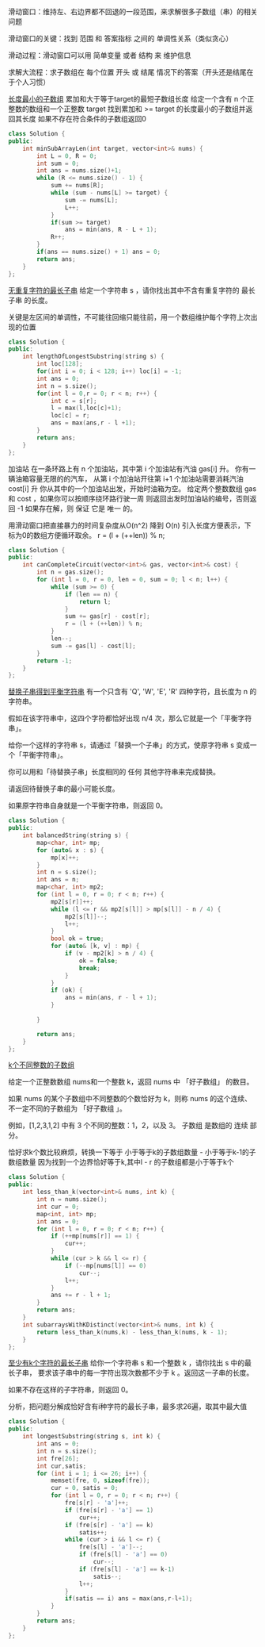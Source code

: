 滑动窗口：维持左、右边界都不回退的一段范围，来求解很多子数组（串）的相关问题

滑动窗口的关键：找到 范围 和 答案指标 之间的 单调性关系（类似贪心）

滑动过程：滑动窗口可以用 简单变量 或者 结构 来 维护信息

求解大流程：求子数组在 每个位置 开头 或 结尾 情况下的答案（开头还是结尾在于个人习惯）

[长度最小的子数组](https://leetcode.cn/problems/minimum-size-subarray-sum/)
累加和大于等于target的最短子数组长度
给定一个含有 n 个正整数的数组和一个正整数 target
找到累加和 >= target 的长度最小的子数组并返回其长度
如果不存在符合条件的子数组返回0
```c++
class Solution {
public:
    int minSubArrayLen(int target, vector<int>& nums) {
        int L = 0, R = 0;
        int sum = 0;
        int ans = nums.size()+1;
        while (R <= nums.size() - 1) {
            sum += nums[R];
            while (sum - nums[L] >= target) {
                sum -= nums[L];
                L++;
            }
            if(sum >= target)
                ans = min(ans, R - L + 1);
            R++;
        }
        if(ans == nums.size() + 1) ans = 0;
        return ans;
    }
};
```
[无重复字符的最长子串](https://leetcode.cn/problemslongest-substring-without-repeating-characters/)
给定一个字符串 s ，请你找出其中不含有重复字符的 最长子串 的长度。

关键是左区间的单调性，不可能往回缩只能往前，用一个数组维护每个字符上次出现的位置
```c++
class Solution {
public:
    int lengthOfLongestSubstring(string s) {
        int loc[128];
        for(int i = 0; i < 128; i++) loc[i] = -1;
        int ans = 0;
        int n = s.size();
        for(int l = 0,r = 0; r < n; r++) {
            int c = s[r];
            l = max(l,loc[c]+1);
            loc[c] = r;
            ans = max(ans,r - l +1);
        }
        return ans;
    }
};
```

加油站
在一条环路上有 n 个加油站，其中第 i 个加油站有汽油 gas[i] 升。
你有一辆油箱容量无限的的汽车，
从第 i 个加油站开往第 i+1 个加油站需要消耗汽油 cost[i] 升
你从其中的一个加油站出发，开始时油箱为空。
给定两个整数数组 gas 和 cost ，如果你可以按顺序绕环路行驶一周
则返回出发时加油站的编号，否则返回 -1
如果存在解，则 保证 它是 唯一 的。

用滑动窗口把直接暴力的时间复杂度从O(n^2) 降到 O(n)
引入长度方便表示，下标为0的数组方便循环取余。
r = (l + (++len)) % n;
```c++
class Solution {
public:
    int canCompleteCircuit(vector<int>& gas, vector<int>& cost) {
        int n = gas.size();
        for (int l = 0, r = 0, len = 0, sum = 0; l < n; l++) {
            while (sum >= 0) {
                if (len == n) {
                    return l;
                }
                sum += gas[r] - cost[r];
                r = (l + (++len)) % n;
            }
            len--;
            sum -= gas[l] - cost[l];
        }
        return -1;
    }
};
```
[替换子串得到平衡字符串](https://leetcode.cn/problems/replace-the-substring-for-balanced-string/description/)
有一个只含有 'Q', 'W', 'E', 'R' 四种字符，且长度为 n 的字符串。

假如在该字符串中，这四个字符都恰好出现 n/4 次，那么它就是一个「平衡字符串」。

给你一个这样的字符串 s，请通过「替换一个子串」的方式，使原字符串 s 变成一个「平衡字符串」。

你可以用和「待替换子串」长度相同的 任何 其他字符串来完成替换。

请返回待替换子串的最小可能长度。

如果原字符串自身就是一个平衡字符串，则返回 0。


```c++
class Solution {
public:
    int balancedString(string s) {
        map<char, int> mp;
        for (auto& x : s) {
            mp[x]++;
        }
        int n = s.size();
        int ans = n;
        map<char, int> mp2;
        for (int l = 0, r = 0; r < n; r++) {
            mp2[s[r]]++;
            while (l <= r && mp2[s[l]] > mp[s[l]] - n / 4) {
                mp2[s[l]]--;
                l++;
            }
            bool ok = true;
            for (auto& [k, v] : mp) {
                if (v - mp2[k] > n / 4) {
                    ok = false;
                    break;
                }
            }
            if (ok) {
                ans = min(ans, r - l + 1);
            }
                
        }

        return ans;
    }
};
```



[k个不同整数的子数组](https://leetcode.cn/problems/subarrays-with-k-different-integers/description/)

给定一个正整数数组 nums和一个整数 k，返回 nums 中 「好子数组」 的数目。

如果 nums 的某个子数组中不同整数的个数恰好为 k，则称 nums 的这个连续、不一定不同的子数组为 「好子数组 」。

例如，[1,2,3,1,2] 中有 3 个不同的整数：1，2，以及 3。
子数组 是数组的 连续 部分。

恰好求k个数比较麻烦，转换一下等于 小于等于k的子数组数量 - 小于等于k-1的子数组数量
因为找到一个边界恰好等于k,其中l - r 的子数组都是小于等于k个
```c++
class Solution {
public:
    int less_than_k(vector<int>& nums, int k) {
        int n = nums.size();
        int cur = 0;
        map<int, int> mp;
        int ans = 0;
        for (int l = 0, r = 0; r < n; r++) {
            if (++mp[nums[r]] == 1) {
                cur++;
            }
            while (cur > k && l <= r) {
                if (--mp[nums[l]] == 0)
                    cur--;
                l++;
            }
            ans += r - l + 1;
        }
        return ans;
    }
    int subarraysWithKDistinct(vector<int>& nums, int k) {
        return less_than_k(nums,k) - less_than_k(nums, k - 1);
    }
};
```



[至少有k个字符的最长子串](https://leetcode.cn/problems/longest-substring-with-at-least-k-repeating-characters/description/)
给你一个字符串 s 和一个整数 k ，请你找出 s 中的最长子串， 要求该子串中的每一字符出现次数都不少于 k 。返回这一子串的长度。

如果不存在这样的子字符串，则返回 0。

分析，把问题分解成恰好含有i种字符的最长子串，最多求26遍，取其中最大值
```c++
class Solution {
public:
    int longestSubstring(string s, int k) {
        int ans = 0;
        int n = s.size();
        int fre[26];
        int cur,satis;
        for (int i = 1; i <= 26; i++) {
            memset(fre, 0, sizeof(fre));
            cur = 0, satis = 0;
            for (int l = 0, r = 0; r < n; r++) {
                fre[s[r] - 'a']++;
                if (fre[s[r] - 'a'] == 1)
                    cur++;
                if (fre[s[r] - 'a'] == k)
                    satis++;
                while (cur > i && l <= r) {
                    fre[s[l] - 'a']--;
                    if (fre[s[l] - 'a'] == 0)
                        cur--;
                    if (fre[s[l] - 'a'] == k-1)
                        satis--;
                    l++;
                }
                if(satis == i) ans = max(ans,r-l+1);
            }
        }
        return ans;
    }
};
```